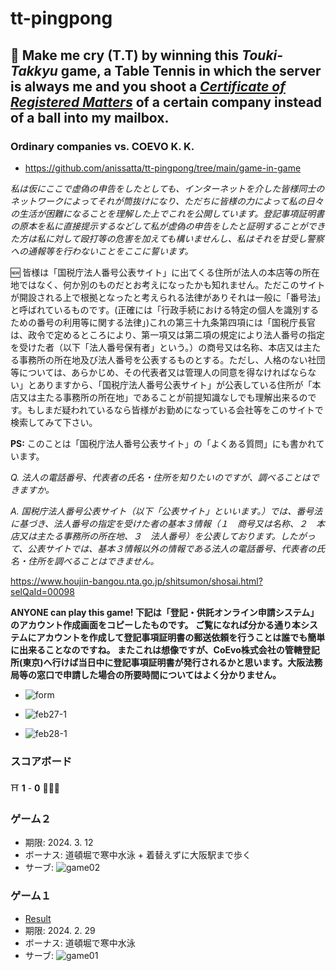 # tt-pingpong

## :ping_pong: Make me cry (T.T) by winning this *Touki-Takkyu* game, a Table Tennis in which the server is always me and you shoot a [*Certificate of Registered Matters*](https://business-japan.jp/2019/04/28/japan-certificate-of-registered-matters-for-companies/) of a certain company instead of a ball into my mailbox. 

### Ordinary companies vs. COEVO K. K. 
- https://github.com/anissatta/tt-pingpong/tree/main/game-in-game

*私は仮にここで虚偽の申告をしたとしても、インターネットを介した皆様同士のネットワークによってそれが筒抜けになり、ただちに皆様の力によって私の日々の生活が困難になることを理解した上でこれを公開しています。登記事項証明書の原本を私に直接提示するなどして私が虚偽の申告をしたと証明することができた方は私に対して殴打等の危害を加えても構いませんし、私はそれを甘受し警察への通報等を行わないことをここに誓います。* 

:new: 皆様は「国税庁法人番号公表サイト」に出てくる住所が法人の本店等の所在地ではなく、何か別のものだとお考えになったかも知れません。ただこのサイトが開設される上で根拠となったと考えられる法律がありそれは一般に「番号法」と呼ばれているものです。(正確には「行政手続における特定の個人を識別するための番号の利用等に関する法律」)これの第三十九条第四項には「国税庁長官は、政令で定めるところにより、第一項又は第二項の規定により法人番号の指定を受けた者（以下「法人番号保有者」という。）の商号又は名称、本店又は主たる事務所の所在地及び法人番号を公表するものとする。ただし、人格のない社団等については、あらかじめ、その代表者又は管理人の同意を得なければならない」とありますから、「国税庁法人番号公表サイト」が公表している住所が「本店又は主たる事務所の所在地」であることが前提知識なしでも理解出来るのです。もしまだ疑われているなら皆様がお勤めになっている会社等をこのサイトで検索してみて下さい。

**PS:** このことは「国税庁法人番号公表サイト」の「よくある質問」にも書かれています。

*Q. 法人の電話番号、代表者の氏名・住所を知りたいのですが、調べることはできますか。* 

*A. 国税庁法人番号公表サイト（以下「公表サイト」といいます。）では、番号法に基づき、法人番号の指定を受けた者の基本３情報（１　商号又は名称、２　本店又は主たる事務所の所在地、３　法人番号）を公表しております。したがって、公表サイトでは、基本３情報以外の情報である法人の電話番号、代表者の氏名・住所を調べることはできません。* 

https://www.houjin-bangou.nta.go.jp/shitsumon/shosai.html?selQaId=00098

**ANYONE can play this game! 下記は「登記・供託オンライン申請システム」のアカウント作成画面をコピーしたものです。 ご覧になれば分かる通り本システムにアカウントを作成して登記事項証明書の郵送依頼を行うことは誰でも簡単に出来ることなのですね。 またこれは想像ですが、CoEvo株式会社の管轄登記所(東京)へ行けば当日中に登記事項証明書が発行されるかと思います。大阪法務局等の窓口で申請した場合の所要時間についてはよく分かりません。**
- ![form](form.jpg)

- ![feb27-1](feb27-1.jpg)
- ![feb28-1](feb28-1.jpg)

### スコアボード

:shinto_shrine: **1** - **0** :people_holding_hands: 

### ゲーム２
- 期限: 2024. 3. 12
- ボーナス: 道頓堀で寒中水泳 + 着替えずに大阪駅まで歩く
- サーブ: ![game02](game02/my.png)

### ゲーム１
- [Result](https://github.com/anissatta/tt-pingpong/tree/main/game01)
- 期限: 2024. 2. 29
- ボーナス: 道頓堀で寒中水泳
- サーブ: ![game01](game01/my.png)
